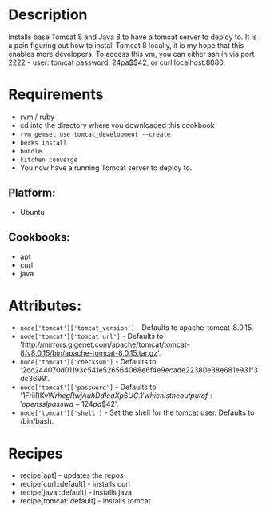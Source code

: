 # Description

Installs base Tomcat 8 and Java 8 to have a tomcat server to deploy to.
  It is a pain figuring out how to install Tomcat 8 locally, it is
  my hope that this enables more developers. To access this vm, you
  can either ssh in via port 2222 - user: tomcat password: 24pa$$42,
  or curl localhost:8080.

# Requirements

* rvm / ruby
* cd into the directory where you downloaded this cookbook
* `rvm gemset use tomcat_development --create`
* `berks install`
* `bundle`
* `kitchen converge`
* You now have a running Tomcat server to deploy to.

## Platform:

* Ubuntu

## Cookbooks:

* apt
* curl
* java

# Attributes:

* `node['tomcat']['tomcat_version']` - Defaults to apache-tomcat-8.0.15.
* `node['tomcat']['tomcat_url']` - Defaults to 'http://mirrors.gigenet.com/apache/tomcat/tomcat-8/v8.0.15/bin/apache-tomcat-8.0.15.tar.gz'.
* `node['tomcat']['checksum']` - Defaults to  '2cc244070d01193c541e526564068e6f4e9ecade22380e38e681e931f3dc3699'.
* `node['tomcat']['password']` - Defaults to  '$1$FriiRKvW$rhegRwjAuhDdIcaXp6UC.1' which is the output of:
  'openssl passwd -1 24pa$$42'.
* `node['tomcat']['shell']` - Set the shell for the tomcat user. Defaults to /bin/bash.

# Recipes

* recipe[apt] - updates the repos
* recipe[curl::default] - installs curl
* recipe[java::default] - installs java
* recipe[tomcat::default] - installs tomcat

